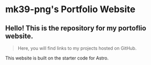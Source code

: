 # mk39-png's Portfolio Website

## Hello! This is the repository for my portoflio website.

> Here, you will find links to my projects hosted on GitHub.

This website is built on the starter code for Astro.
